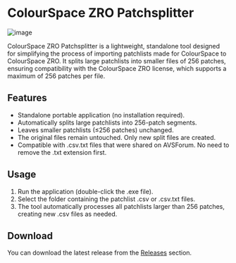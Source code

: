 # ColourSpace ZRO Patchsplitter
![image](https://github.com/user-attachments/assets/d1169e46-a7c6-4934-bb5f-1b7f892b6721)

ColourSpace ZRO Patchsplitter is a lightweight, standalone tool designed for simplifying the process of importing patchlists made for ColourSpace to ColourSpace ZRO. It splits large patchlists into smaller files of 256 patches, ensuring compatibility with the ColourSpace ZRO license, which supports a maximum of 256 patches per file.

## Features
- Standalone portable application (no installation required).
- Automatically splits large patchlists into 256-patch segments.
- Leaves smaller patchlists (≤256 patches) unchanged.
- The original files remain untouched. Only new split files are created.
- Compatible with .csv.txt files that were shared on AVSForum. No need to remove the .txt extension first.

## Usage
1. Run the application (double-click the .exe file).
2. Select the folder containing the patchlist .csv or .csv.txt files.
3. The tool automatically processes all patchlists larger than 256 patches, creating new .csv files as needed.

## Download
You can download the latest release from the [Releases](https://github.com/TomNaber/ColourSpace-ZRO-Patchsplitter/releases) section.
